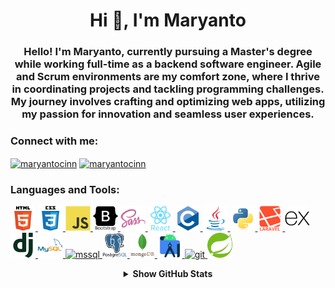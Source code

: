 <h1 align="center">Hi 👋, I'm Maryanto</h1>
<h3 align="center">
  Hello! I'm Maryanto, currently pursuing a Master's degree while working full-time as a backend software engineer. Agile and Scrum environments are my comfort zone, where I thrive in coordinating projects and tackling programming challenges. My journey involves crafting and optimizing web apps, utilizing my passion for innovation and seamless user experiences.
</h3>

<h3 align="left">Connect with me:</h3>
<p align="left">
  <a href="https://gitlab.com/maryantocinn" target="blank"
    ><img
      align="center"
      src="https://cdn.worldvectorlogo.com/logos/gitlab.svg"
      alt="maryantocinn"
      height="30"
      width="40"
  /></a>
  <a href="https://linkedin.com/in/maryantocinn" target="blank"
    ><img
      align="center"
      src="https://raw.githubusercontent.com/rahuldkjain/github-profile-readme-generator/master/src/images/icons/Social/linked-in-alt.svg"
      alt="maryantocinn"
      height="30"
      width="40"
  /></a>
</p>

<h3 align="left">Languages and Tools:</h3>
<p align="left">
  <a href="https://www.w3.org/html/" target="_blank">
    <img
      src="https://raw.githubusercontent.com/devicons/devicon/master/icons/html5/html5-original-wordmark.svg"
      alt="html5"
      width="40"
      height="40"
    />
  </a>
  <a href="https://www.w3schools.com/css/" target="_blank">
    <img
      src="https://raw.githubusercontent.com/devicons/devicon/master/icons/css3/css3-original-wordmark.svg"
      alt="css3"
      width="40"
      height="40"
    />
  </a>
  <a
    href="https://developer.mozilla.org/en-US/docs/Web/JavaScript"
    target="_blank"
  >
    <img
      src="https://raw.githubusercontent.com/devicons/devicon/master/icons/javascript/javascript-original.svg"
      alt="javascript"
      width="40"
      height="40"
    />
  </a>
  <a href="https://getbootstrap.com" target="_blank">
    <img
      src="https://raw.githubusercontent.com/devicons/devicon/master/icons/bootstrap/bootstrap-plain-wordmark.svg"
      alt="bootstrap"
      width="40"
      height="40"
    />
  </a>
  <a href="https://sass-lang.com" target="_blank">
    <img
      src="https://raw.githubusercontent.com/devicons/devicon/master/icons/sass/sass-original.svg"
      alt="sass"
      width="40"
      height="40"
    />
    <a href="https://reactjs.org/" target="_blank">
      <img
        src="https://raw.githubusercontent.com/devicons/devicon/master/icons/react/react-original-wordmark.svg"
        alt="react"
        width="40"
        height="40"
      />
    </a>
    <a href="https://www.cprogramming.com/" target="_blank">
      <img
        src="https://raw.githubusercontent.com/devicons/devicon/master/icons/c/c-original.svg"
        alt="c"
        width="40"
        height="40"
      />
    </a>
    <a href="https://www.java.com" target="_blank">
      <img
        src="https://raw.githubusercontent.com/devicons/devicon/master/icons/java/java-original.svg"
        alt="java"
        width="40"
        height="40"
      />
    </a>
    <a href="https://www.python.org" target="_blank">
      <img
        src="https://raw.githubusercontent.com/devicons/devicon/master/icons/python/python-original.svg"
        alt="python"
        width="40"
        height="40"
      />
    </a>
    <a href="https://laravel.com/" target="_blank">
      <img
        src="https://raw.githubusercontent.com/devicons/devicon/master/icons/laravel/laravel-plain-wordmark.svg"
        alt="laravel"
        width="40"
        height="40"
      />
    </a>
    <a href="https://expressjs.com" target="_blank">
      <img
        src="https://raw.githubusercontent.com/devicons/devicon/master/icons/express/express-original.svg"
        alt="express"
        width="40"
        height="40"
      />
    </a>
    <a href="https://www.django-rest-framework.org/" target="_blank">
      <img
        src="https://raw.githubusercontent.com/devicons/devicon/master/icons/django/django-plain.svg"
        alt="django"
        width="40"
        height="40"
      />
    </a>
    <a href="https://www.mysql.com/" target="_blank">
      <img
        src="https://raw.githubusercontent.com/devicons/devicon/master/icons/mysql/mysql-original-wordmark.svg"
        alt="mysql"
        width="40"
        height="40"
      /> </a
    ><a href="https://www.microsoft.com/en-us/sql-server" target="_blank">
      <img
        src="https://www.svgrepo.com/show/303229/microsoft-sql-server-logo.svg"
        alt="mssql"
        width="40"
        height="40"
      /> </a
    ><a href="https://www.postgresql.org" target="_blank">
      <img
        src="https://raw.githubusercontent.com/devicons/devicon/master/icons/postgresql/postgresql-original-wordmark.svg"
        alt="postgresql"
        width="40"
        height="40"
      />
    </a>
    <a href="https://www.mongodb.com/" target="_blank">
      <img
        src="https://raw.githubusercontent.com/devicons/devicon/master/icons/mongodb/mongodb-original-wordmark.svg"
        alt="mongodb"
        width="40"
        height="40"
      />
    </a> </a
  ><a href="https://developer.android.com" target="_blank">
    <img
      src="https://raw.githubusercontent.com/devicons/devicon/master/icons/androidstudio/androidstudio-original.svg"
      alt="androidstudio"
      width="40"
      height="40"
    /> </a
  ><a href="https://git-scm.com/" target="_blank">
    <img
      src="https://www.vectorlogo.zone/logos/git-scm/git-scm-icon.svg"
      alt="git"
      width="40"
      height="40"
    />
  </a>
  <a href="https://spring.io/" target="_blank">
    <img
      src="https://raw.githubusercontent.com/devicons/devicon/master/icons/spring/spring-original.svg"
      alt="spring"
      width="40"
      height="40"
    />
  </a>
</p>
<details>
  <summary align="center"><b> Show GitHub Stats </b></summary>

  <p align="center">
    <img
      align="center"
      src="https://github-readme-stats.vercel.app/api?username=maryantocinn&show_icons=true&locale=en&theme=github_dark&hide_border=true"
      alt="maryantocin"
    />
  </p>

  <p align="center">
    <img
      align="center"
      src="https://github-readme-streak-stats.herokuapp.com/?user=maryantocinn&theme=holi-theme&hide_border=true"
      alt="maryantocin"
    />
  </p>
  
  ![](https://komarev.com/ghpvc/?username=maryantocinn&style=for-the-badge)
  
</details>
